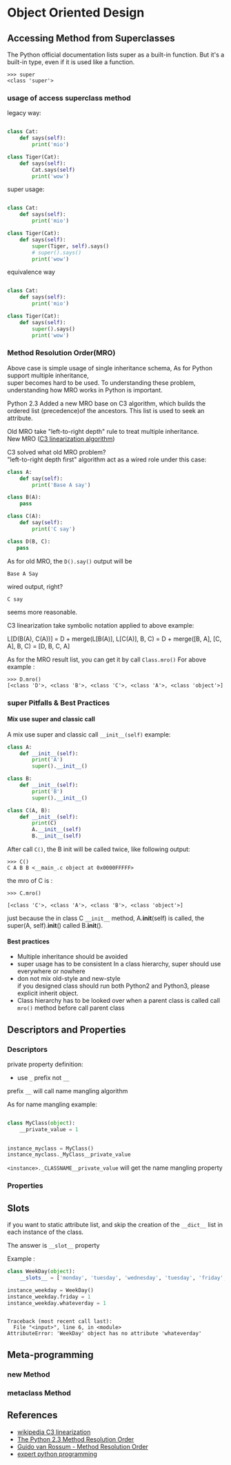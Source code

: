 # Object Oriented Design

## Accessing Method from Superclasses

The Python official documentation lists super as a built-in function. 
But it's a built-in type, even if it is used like a function.

```shell
>>> super
<class 'super'>
```

### usage of access superclass method

legacy way:

```python

class Cat:
    def says(self):
        print('mio')

class Tiger(Cat):
    def says(self):
        Cat.says(self)
        print('wow')

```

super usage:



```python

class Cat:
    def says(self):
        print('mio')

class Tiger(Cat):
    def says(self):
        super(Tiger, self).says()
        # super().says()
        print('wow')

```

equivalence way

```python

class Cat:
    def says(self):
        print('mio')

class Tiger(Cat):
    def says(self):
        super().says()
        print('wow')

```


### Method Resolution Order(MRO)

Above case is simple usage of single inheritance schema, As for Python support multiple inheritance,   
super becomes hard to be used. To understanding these problem, understanding how MRO works in Python is important.   

Python 2.3 Added a new MRO base on C3 algorithm, which builds the ordered list (precedence)of the ancestors. 
This list is used to seek an attribute. 

Old MRO take "left-to-right depth" rule to treat multiple inheritance.  
New MRO ([C3 linearization algorithm](https://en.wikipedia.org/wiki/C3_linearization))

C3 solved what old MRO problem?  
"left-to-right depth first" algorithm act as a wired role under this case:  

```python
class A:
    def say(self):
        print('Base A say')

class B(A):
    pass

class C(A):
    def say(self):
        print('C say')

class D(B, C):
   pass

```

As for old MRO, the `D().say()` output will be  

```PlainText
Base A Say
```

wired output, right?   

```PlainText
C say
``` 
seems more reasonable.

C3 linearization take symbolic notation applied to above example:

L[D(B(A), C(A))] = D + merge(L[B(A)], L[C(A)], B, C) = D + merge([B, A], [C, A], B, C) = [D, B, C, A]

As for the MRO result list, you can get it by call `Class.mro()` 
For above example :

```PlainText
>>> D.mro()
[<class 'D'>, <class 'B'>, <class 'C'>, <class 'A'>, <class 'object'>]
```

### super Pitfalls & Best Practices

#### Mix use super and classic call

A mix use super and classic call `__init__(self)` example:  

```python
class A:
    def __init__(self):
        print('A')
        super().__init__()

class B:
    def __init__(self):
        print('B')
        super().__init__()

class C(A, B):
    def __init__(self):
        print(C)
        A.__init__(self)
        B.__init__(self)

```

After call `C()`, the B init will be called twice, like following output:  

```plain Text
>>> C()
C A B B <__main_.c object at 0x0000FFFFF>
```

the mro of C is :

```plain Text
>>> C.mro()

[<class 'C'>, <class 'A'>, <class 'B'>, <class 'object'>]
```

just because the in class C `__init__` method, A.__init__(self) is called,
the super(A, self).__init__() called B.__init__(). 

#### Best practices

* Multiple inheritance should be avoided
* super usage has to be consistent
In a class hierarchy, super should use everywhere or nowhere
* don not mix old-style and new-style  
if you designed class should run both Python2 and Python3, please explicit inherit object.
* Class hierarchy has to be looked over when a parent class is called
call `mro()` method before call parent class

## Descriptors and Properties

### Descriptors

private property definition: 

* use `_` prefix not `__`

prefix `__` will call name mangling algorithm 

As for name mangling example:  
```python

class MyClass(object):
    __private_value = 1
    

instance_myclass = MyClass()
instance_myclass._MyClass__private_value
``` 
`<instance>._CLASSNAME__private_value` will get the name mangling property

### Properties

## Slots

if you want to static attribute list, 
and skip the creation of the `__dict__` list in each instance of the class.

The answer is `__slot__` property

Example :

```python
class WeekDay(object):
    __slots__ = ['monday', 'tuesday', 'wednesday', 'tuesday', 'friday', 'saturday', 'sunday']

instance_weekday = WeekDay()
instance_weekday.friday = 1
instance_weekday.whateverday = 1

```

```PlainText

Traceback (most recent call last):
  File "<input>", line 6, in <module>
AttributeError: 'WeekDay' object has no attribute 'whateverday'
```

## Meta-programming
 
### __new__ Method

### __metaclass__ Method


## References

* [wikipedia C3 linearization](https://en.wikipedia.org/wiki/C3_linearization)
* [The Python 2.3 Method Resolution Order](https://www.python.org/download/releases/2.3/mro/)
* [Guido van Rossum - Method Resolution Order](http://python-history.blogspot.com/2010/06/method-resolution-order.html)
* [expert python programming](https://www.packtpub.com/application-development/expert-python-programming-third-edition)